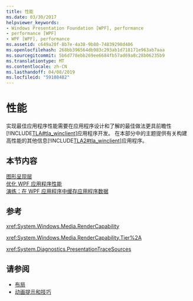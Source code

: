 ```yaml
---
title: 性能
ms.date: 03/30/2017
helpviewer_keywords:
- Windows Presentation Foundation [WPF], performance
- performance [WPF]
- WPF [WPF], performance
ms.assetid: c649a20f-8b7e-4a38-9b80-74839298d406
ms.openlocfilehash: 268bb396564db983c293ab1d718171e963ab7aaa
ms.sourcegitcommit: 5b6d778ebb269ee6684fb57ad69a8c28b06235b9
ms.translationtype: MT
ms.contentlocale: zh-CN
ms.lasthandoff: 04/08/2019
ms.locfileid: "59188482"
---
```

# <a name="performance"></a>性能
实现最佳应用程序性能需要在应用程序设计和了解的最佳做法更具前瞻性[!INCLUDE[TLA#tla_winclient](../../../../includes/tlasharptla-winclient-md.md)]应用程序开发。 在本部分中的主题提供有关构建高性能的其他信息[!INCLUDE[TLA2#tla_winclient](../../../../includes/tla2sharptla-winclient-md.md)]应用程序。  
  
## <a name="in-this-section"></a>本节内容  
 [图形呈现层](graphics-rendering-tiers.md)  
 [优化 WPF 应用程序性能](optimizing-wpf-application-performance.md)  
 [演练：在 WPF 应用程序中缓存应用程序数据](walkthrough-caching-application-data-in-a-wpf-application.md)  
  
## <a name="reference"></a>参考  
 <xref:System.Windows.Media.RenderCapability>  
  
 <xref:System.Windows.Media.RenderCapability.Tier%2A>  
  
 <xref:System.Diagnostics.PresentationTraceSources>  
  
## <a name="see-also"></a>请参阅

- [布局](layout.md)
- [动画提示和技巧](../graphics-multimedia/animation-tips-and-tricks.md)
